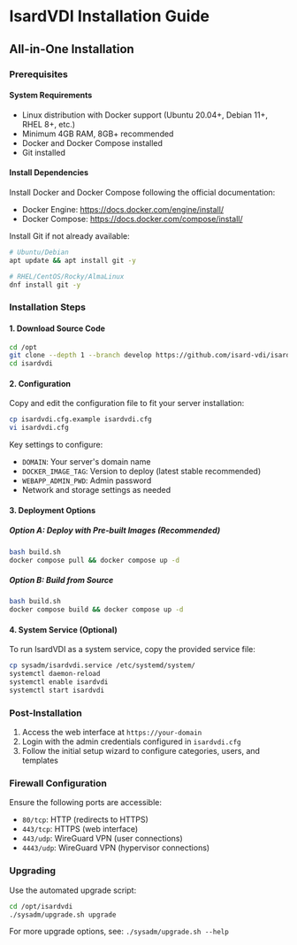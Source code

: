 # IsardVDI Installation Guide

## All-in-One Installation

### Prerequisites

#### System Requirements

- Linux distribution with Docker support (Ubuntu 20.04+, Debian 11+, RHEL 8+, etc.)
- Minimum 4GB RAM, 8GB+ recommended
- Docker and Docker Compose installed
- Git installed

#### Install Dependencies

Install Docker and Docker Compose following the official documentation:

- Docker Engine: <https://docs.docker.com/engine/install/>
- Docker Compose: <https://docs.docker.com/compose/install/>

Install Git if not already available:

```bash
# Ubuntu/Debian
apt update && apt install git -y

# RHEL/CentOS/Rocky/AlmaLinux
dnf install git -y
```

### Installation Steps

#### 1. Download Source Code

```bash
cd /opt
git clone --depth 1 --branch develop https://github.com/isard-vdi/isardvdi
cd isardvdi
```

#### 2. Configuration

Copy and edit the configuration file to fit your server installation:

```bash
cp isardvdi.cfg.example isardvdi.cfg
vi isardvdi.cfg
```

Key settings to configure:

- `DOMAIN`: Your server's domain name
- `DOCKER_IMAGE_TAG`: Version to deploy (latest stable recommended)
- `WEBAPP_ADMIN_PWD`: Admin password
- Network and storage settings as needed

#### 3. Deployment Options

##### Option A: Deploy with Pre-built Images (Recommended)

```bash
bash build.sh
docker compose pull && docker compose up -d
```

##### Option B: Build from Source

```bash
bash build.sh
docker compose build && docker compose up -d
```

#### 4. System Service (Optional)

To run IsardVDI as a system service, copy the provided service file:

```bash
cp sysadm/isardvdi.service /etc/systemd/system/
systemctl daemon-reload
systemctl enable isardvdi
systemctl start isardvdi
```

### Post-Installation

1. Access the web interface at `https://your-domain`
2. Login with the admin credentials configured in `isardvdi.cfg`
3. Follow the initial setup wizard to configure categories, users, and templates

### Firewall Configuration

Ensure the following ports are accessible:

- `80/tcp`: HTTP (redirects to HTTPS)
- `443/tcp`: HTTPS (web interface)
- `443/udp`: WireGuard VPN (user connections)
- `4443/udp`: WireGuard VPN (hypervisor connections)

### Upgrading

Use the automated upgrade script:

```bash
cd /opt/isardvdi
./sysadm/upgrade.sh upgrade
```

For more upgrade options, see: `./sysadm/upgrade.sh --help`
